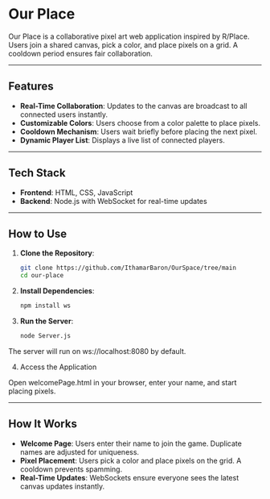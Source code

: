 
# Our Place

Our Place is a collaborative pixel art web application inspired by R/Place. Users join a shared canvas, pick a color, and place pixels on a grid. A cooldown period ensures fair collaboration.

---

## Features

- **Real-Time Collaboration**: Updates to the canvas are broadcast to all connected users instantly.
- **Customizable Colors**: Users choose from a color palette to place pixels.
- **Cooldown Mechanism**: Users wait briefly before placing the next pixel.
- **Dynamic Player List**: Displays a live list of connected players.

---

## Tech Stack

- **Frontend**: HTML, CSS, JavaScript
- **Backend**: Node.js with WebSocket for real-time updates

---

## How to Use

1. **Clone the Repository**:
   ```bash
   git clone https://github.com/IthamarBaron/OurSpace/tree/main
   cd our-place
   
2. **Install Dependencies**:
   ```bash
   npm install ws
   
3. **Run the Server**:
   ```bash
   node Server.js
The server will run on ws://localhost:8080 by default.

4. Access the Application

Open welcomePage.html in your browser, enter your name, and start placing pixels.

---

## How It Works

- **Welcome Page**: Users enter their name to join the game. Duplicate names are adjusted for uniqueness.
- **Pixel Placement**: Users pick a color and place pixels on the grid. A cooldown prevents spamming.
- **Real-Time Updates**: WebSockets ensure everyone sees the latest canvas updates instantly.

